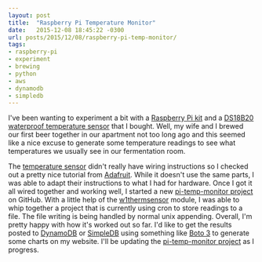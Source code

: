 ```yaml
---
layout: post
title:  "Raspberry Pi Temperature Monitor"
date:   2015-12-08 18:45:22 -0300
url: posts/2015/12/08/raspberry-pi-temp-monitor/
tags:
- raspberry-pi
- experiment
- brewing
- python
- aws
- dynamodb
- simpledb
---
```

I've been wanting to experiment a bit with a [Raspberry Pi kit][rasp-pi] and a [DS18B20 waterproof temperature sensor][temp-sensor] that I bought. 
Well, my wife and I brewed our first beer together in our apartment not too long ago and this seemed like a nice excuse to generate some 
temperature readings to see what temperatures we usually see in our fermentation room. 
<!--more-->
The [temperature sensor][temp-sensor] didn't really have
wiring instructions so I checked out a pretty nice tutorial from [Adafruit][adafruit-tut]. While it doesn't use the same parts, I was able to 
adapt their instructions to what I had for hardware. Once I got it all wired together and working well, I started a new 
[pi-temp-monitor project][pi-temp-monitor] on GitHub. With a little help of the [w1thermsensor][w1thermsensor] module, I was able to whip together 
a project that is currently using cron to store readings to a file. The file writing is being handled by normal unix appending. Overall, I'm pretty
happy with how it's worked out so far. I'd like to get the results posted to [DynamoDB][dynamo] or [SimpleDB][simple] using something like 
[Boto 3][boto3] to generate some charts on my website. I'll be updating the [pi-temp-monitor project][pi-temp-monitor] as I progress.

[rasp-pi]: http://amzn.to/1HToEf5
[temp-sensor]: http://amzn.to/1lMVMe2
[pi-temp-monitor]: https://github.com/justinharringa/pi-temp-monitor
[w1thermsensor]: https://github.com/timofurrer/w1thermsensor
[adafruit-tut]: https://learn.adafruit.com/adafruits-raspberry-pi-lesson-11-ds18b20-temperature-sensing?view=all
[dynamo]: http://aws.amazon.com/documentation/dynamodb/
[simple]: http://aws.amazon.com/documentation/simpledb/
[boto3]: https://boto3.readthedocs.org/en/latest/index.html
